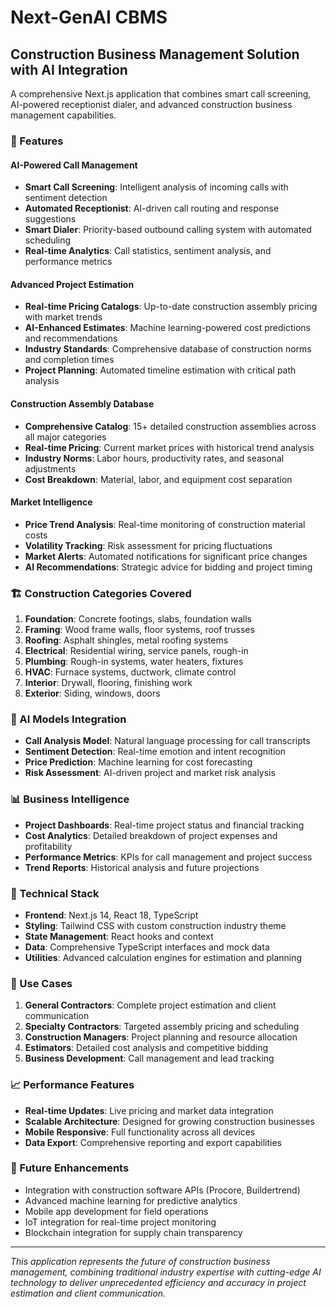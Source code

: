 # Next-GenAI CBMS
## Construction Business Management Solution with AI Integration

A comprehensive Next.js application that combines smart call screening, AI-powered receptionist dialer, and advanced construction business management capabilities.

### 🚀 Features

#### AI-Powered Call Management
- **Smart Call Screening**: Intelligent analysis of incoming calls with sentiment detection
- **Automated Receptionist**: AI-driven call routing and response suggestions
- **Smart Dialer**: Priority-based outbound calling system with automated scheduling
- **Real-time Analytics**: Call statistics, sentiment analysis, and performance metrics

#### Advanced Project Estimation
- **Real-time Pricing Catalogs**: Up-to-date construction assembly pricing with market trends
- **AI-Enhanced Estimates**: Machine learning-powered cost predictions and recommendations
- **Industry Standards**: Comprehensive database of construction norms and completion times
- **Project Planning**: Automated timeline estimation with critical path analysis

#### Construction Assembly Database
- **Comprehensive Catalog**: 15+ detailed construction assemblies across all major categories
- **Real-time Pricing**: Current market prices with historical trend analysis
- **Industry Norms**: Labor hours, productivity rates, and seasonal adjustments
- **Cost Breakdown**: Material, labor, and equipment cost separation

#### Market Intelligence
- **Price Trend Analysis**: Real-time monitoring of construction material costs
- **Volatility Tracking**: Risk assessment for pricing fluctuations
- **Market Alerts**: Automated notifications for significant price changes
- **AI Recommendations**: Strategic advice for bidding and project timing

### 🏗️ Construction Categories Covered

1. **Foundation**: Concrete footings, slabs, foundation walls
2. **Framing**: Wood frame walls, floor systems, roof trusses
3. **Roofing**: Asphalt shingles, metal roofing systems
4. **Electrical**: Residential wiring, service panels, rough-in
5. **Plumbing**: Rough-in systems, water heaters, fixtures
6. **HVAC**: Furnace systems, ductwork, climate control
7. **Interior**: Drywall, flooring, finishing work
8. **Exterior**: Siding, windows, doors

### 🤖 AI Models Integration

- **Call Analysis Model**: Natural language processing for call transcripts
- **Sentiment Detection**: Real-time emotion and intent recognition
- **Price Prediction**: Machine learning for cost forecasting
- **Risk Assessment**: AI-driven project and market risk analysis

### 📊 Business Intelligence

- **Project Dashboards**: Real-time project status and financial tracking
- **Cost Analytics**: Detailed breakdown of project expenses and profitability
- **Performance Metrics**: KPIs for call management and project success
- **Trend Reports**: Historical analysis and future projections

### 🔧 Technical Stack

- **Frontend**: Next.js 14, React 18, TypeScript
- **Styling**: Tailwind CSS with custom construction industry theme
- **State Management**: React hooks and context
- **Data**: Comprehensive TypeScript interfaces and mock data
- **Utilities**: Advanced calculation engines for estimation and planning

### 🎯 Use Cases

1. **General Contractors**: Complete project estimation and client communication
2. **Specialty Contractors**: Targeted assembly pricing and scheduling
3. **Construction Managers**: Project planning and resource allocation
4. **Estimators**: Detailed cost analysis and competitive bidding
5. **Business Development**: Call management and lead tracking

### 📈 Performance Features

- **Real-time Updates**: Live pricing and market data integration
- **Scalable Architecture**: Designed for growing construction businesses
- **Mobile Responsive**: Full functionality across all devices
- **Data Export**: Comprehensive reporting and export capabilities

### 🔮 Future Enhancements

- Integration with construction software APIs (Procore, Buildertrend)
- Advanced machine learning for predictive analytics
- Mobile app development for field operations
- IoT integration for real-time project monitoring
- Blockchain integration for supply chain transparency

---

*This application represents the future of construction business management, combining traditional industry expertise with cutting-edge AI technology to deliver unprecedented efficiency and accuracy in project estimation and client communication.*